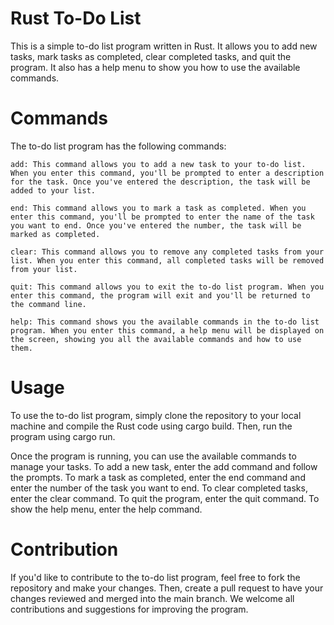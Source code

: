 # Rust To-Do List

This is a simple to-do list program written in Rust. It allows you to add new tasks, mark tasks as completed, clear completed tasks, and quit the program. It also has a help menu to show you how to use the available commands.

# Commands

The to-do list program has the following commands:

    add: This command allows you to add a new task to your to-do list. When you enter this command, you'll be prompted to enter a description for the task. Once you've entered the description, the task will be added to your list.

    end: This command allows you to mark a task as completed. When you enter this command, you'll be prompted to enter the name of the task you want to end. Once you've entered the number, the task will be marked as completed.

    clear: This command allows you to remove any completed tasks from your list. When you enter this command, all completed tasks will be removed from your list.

    quit: This command allows you to exit the to-do list program. When you enter this command, the program will exit and you'll be returned to the command line.

    help: This command shows you the available commands in the to-do list program. When you enter this command, a help menu will be displayed on the screen, showing you all the available commands and how to use them.

# Usage

To use the to-do list program, simply clone the repository to your local machine and compile the Rust code using cargo build. Then, run the program using cargo run.

Once the program is running, you can use the available commands to manage your tasks. To add a new task, enter the add command and follow the prompts. To mark a task as completed, enter the end command and enter the number of the task you want to end. To clear completed tasks, enter the clear command. To quit the program, enter the quit command. To show the help menu, enter the help command.

# Contribution

If you'd like to contribute to the to-do list program, feel free to fork the repository and make your changes. Then, create a pull request to have your changes reviewed and merged into the main branch. We welcome all contributions and suggestions for improving the program.
